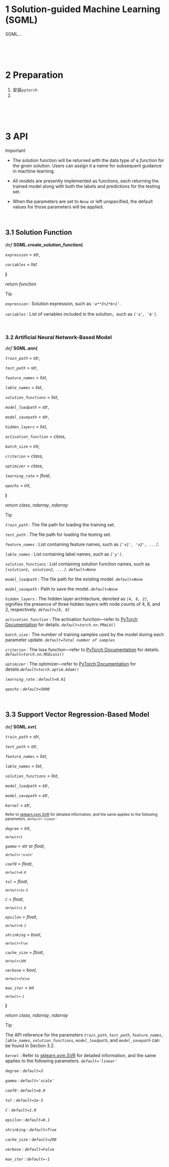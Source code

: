 # 1 Solution-guided Machine Learning (SGML)

SGML...

<br>
<br>
<br>

# 2 Preparation

1. 安装`pytorch`
2.

<br>
<br>
<br>

# 3 API

> [!IMPORTANT]
> - The solution function will be returned with the data type of a *function* for the given solution. Users can assign it a name for subsequent guidance in machine learning.
>
> - All models are presently implemented as functions, each returning the trained model along with both the labels and predictions for the testing set.
>
> - When the parameters are set to *`None`* or left unspecified, the default values for those parameters will be applied. 

<br>

## 3.1 Solution Function

*def* **SGML.create_solution_function(**

*`expression`* = *str*, 
                                           
*`variables`* = *list* 

**)**

*return* *function*

> [!TIP]
> *`expression`* : Solution expression, such as *`'a**3+2*b+1'`*.
>                                          
> *`variables`* : List of variables included in the solution，such as *`['a', 'b']`*.

<br>

### 3.2 Artificial Neural Network-Based Model

*def* **SGML.ann(**

*`train_path`* = *str*, 

*`test_path`* = *str*, 

*`feature_names`* = *list*, 

*`lable_names`* = *list*, 

*`solution_functions`* = *list*, 

*`model_loadpath`* = *str*, 

*`model_savepath`* = *str*, 

*`hidden_layers`* = *list*, 

*`activation_function`*  = *class*, 

*`batch_size`* = *int*, 

*`criterion`* = *class*, 

*`optimizer`* = *class*, 

*`learning_rate`*  = *float*, 

*`epochs`*  = *int*, 

**)**

*return* *class*, *ndarray*, *ndarray*

> [!TIP]
> *`train_path`* : The file path for loading the training set. 
>
>*`test_path`* : The file path for loading the testing set. 
>
>*`feature_names`* : List containing feature names, such as *`['x1', 'x2', ...]`*. 
>
>*`lable_names`* : List containing label names, such as *`['y']`*. 
>
>*`solution_functions`* : List containing solution function names, such as *`[solution1, solution2, ...]`*. *`default=None`* 
>
>*`model_loadpath`* : The file path for the existing model. *`default=None`* 
>
>*`model_savepath`* : Path to save the model. *`default=None`* 
>
>*`hidden_layers`* : The hidden layer architecture, denoted as *`[4, 8, 2]`*, signifies the presence of three hidden layers with node counts of 4, 8, and 2, respectively. *`default=[8, 8]`* 
>
>*`activation_function`* : The activation function—refer to [PyTorch Documentation](https://pytorch.org/docs/stable/index.html) for details. *`default=torch.nn.PReLU()`* 
>
>*`batch_size`* : The number of training samples used by the model during each parameter update. *`default=Total number of samples`* 
>
>*`criterion`* : The loss function—refer to [PyTorch Documentation](https://pytorch.org/docs/stable/index.html) for details. *`default=torch.nn.MSELoss()`* 
>
>*`optimizer`* : The optimizer—refer to [PyTorch Documentation](https://pytorch.org/docs/stable/index.html) for details.*`default=torch.optim.Adam()`* 
>
>*`learning_rate`* : *`default=0.01`* 
>
>*`epochs`* : *`default=5000`* 

<br>

## 3.3 Support Vector Regression-Based Model

*def* **SGML.svr(**

*`train_path`* = *str*, 

*`test_path`* = *str*, 

*`feature_names`* = *list*, 

*`lable_names`* = *list*, 

*`solution_functions`* = *list*, 

*`model_loadpath`* = *str*, 

*`model_savepath`* = *str*, 

*`kernel`* = *str*, 

<sup> Refer to [sklearn.svm.SVR](https://scikit-learn.org/stable/modules/generated/sklearn.svm.SVR.html) for detailed information, and the same applies to the following parameters. *`default='linear'`* </sup>

*`degree`* = *int*, 

<sup> *`default=3`* </sup>

*`gamma`* = *str* or *float*, 

<sup> *`default='scale'`* </sup>

*`coef0`* = *float*, 

<sup> *`default=0.0`* </sup>

*`tol`* = *float*, 

<sup> *`default=1e-3`* </sup>

*`C`* = *float*, 

<sup> *`default=1.0`* </sup>

*`epsilon`* = *float*, 

<sup> *`default=0.1`* </sup>

*`shrinking`* = *bool*, 

<sup> *`default=True`* </sup>

*`cache_size`* = *float*, 

<sup> *`default=200`* </sup>

*`verbose`* = *bool*, 

<sup> *`default=False`* </sup>

*`max_iter`* = *int* 

<sup> *`default=-1`* </sup>

**)**

*return* *class*, *ndarray*, *ndarray*

> [!TIP]
> The API reference for the parameters *`train_path`*, *`test_path`*, *`feature_names`*, *`lable_names`*, *`solution_functions`*, *`model_loadpath`*, and *`model_savepath`* can be found in Section 3.2.
>
> *`kernel`* : Refer to [sklearn.svm.SVR](https://scikit-learn.org/stable/modules/generated/sklearn.svm.SVR.html) for detailed information, and the same applies to the following parameters. *`default='linear'`*
>
> *`degree`* : *`default=3`* 
>
>*`gamma`* : *`default='scale'`* 
>
>*`coef0`* : *`default=0.0`* 
>
>*`tol`* : *`default=1e-3`* 
>
>*`C`* : *`default=1.0`* 
>
>*`epsilon`* : *`default=0.1`* 
>
>*`shrinking`* : *`default=True`* 
>
>*`cache_size`* : *`default=200`* 
>
>*`verbose`* : *`default=False`* 
>
>*`max_iter`* : *`default=-1`*









